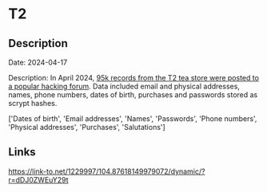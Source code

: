 # T2

## Description

Date: 2024-04-17

Description:
In April 2024, <a href="https://www.cyberdaily.au/security/10446-t2-scalded-by-alleged-data-breach-affecting-more-than-80-000-customers" target="_blank" rel="noopener">95k records from the T2 tea store were posted to a popular hacking forum</a>. Data included email and physical addresses, names, phone numbers, dates of birth, purchases and passwords stored as scrypt hashes.


['Dates of birth', 'Email addresses', 'Names', 'Passwords', 'Phone numbers', 'Physical addresses', 'Purchases', 'Salutations']

## Links

https://link-to.net/1229997/104.87618149979072/dynamic/?r=dDJ0ZWEuY29t
